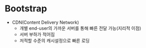 # Bootstrap

- CDN(Content Delivery Network)
  - 개별 end-user의 가까운 서버를 통해 빠른 전달 가능(지리적 이점)
  - 서버 부하가 적어짐
  - 저적할 수준의 캐시설정으로 빠른 로딩

